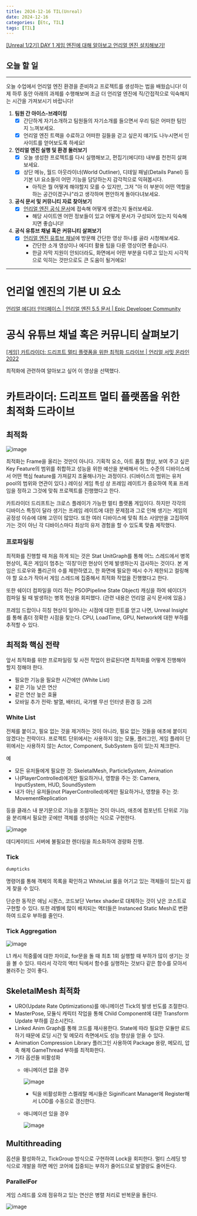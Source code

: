 ```yaml
---
title: 2024-12-16 TIL(Unreal)
date: 2024-12-16
categories: [Etc, TIL]
tags: [TIL]
---
```

[[Unreal 1/2기] DAY 1 게임 엔진에 대해 알아보고 언리얼 엔진 설치해보기!](https://www.notion.so/Unreal-1-2-DAY-1-1462dc3ef5148011b01edb629492c27e?pvs=21) 

## 오늘 할 일

---

오늘 수업에서 언리얼 엔진 환경을 준비하고 프로젝트를 생성하는 법을 배웠습니다! 이제 하루 동안 아래의 과제를 수행해보며 조금 더 언리얼 엔진에 직/간접적으로 익숙해지는 시간을 가져보시기 바랍니다!

1. **팀원 간 아이스-브레이킹**
    - [x]  간단하게 자기소개하고 팀원들의 자기소개를 들으면서 우리 팀은 어떠한 팀인지 느껴보세요.
    - [x]  언리얼 엔진 트랙을 수료하고 어떠한 길들을 걷고 싶은지 얘기도 나누시면서 인사이트를 얻어보도록 하세요!
2. **언리얼 엔진 실행 및 환경 둘러보기**
    - [x]  오늘 생성한 프로젝트를 다시 실행해보고, 편집기(에디터) 내부를 천천히 살펴보세요.
    - [x]  상단 메뉴, 월드 아웃라이너(World Outliner), 디테일 패널(Details Panel) 등 기본 UI 요소들이 어떤 기능을 담당하는지 감각적으로 익혀봅시다.
        - 아직은 뭘 어떻게 해야할지 모를 수 있지만, 그저 "아 이 부분이 어떤 역할을 하는 공간이겠구나"라고 생각하며 편안하게 돌아다녀보세요.
3. **공식 문서 및 커뮤니티 자료 찾아보기**
    - [x]  [언리얼 엔진 공식 문서](https://dev.epicgames.com/documentation/ko-kr/unreal-engine/unreal-engine-5-5-documentation)에 접속해 어떻게 생겼는지 둘러보세요.
        - 해당 사이트엔 어떤 정보들이 있고 어떻게 문서가 구성되어 있는지 익숙해지면 좋습니다!
4. **공식 유튜브 채널 혹은 커뮤니티 살펴보기**
    - [x]  [언리얼 엔진 유튜브 채널](https://www.youtube.com/user/UnrealDevelopmentKit)에 방문해 간단한 영상 하나를 골라 시청해보세요.
        - 간단한 소개 영상이나 에디터 활용 팁을 다룬 영상이면 좋습니다.
        - 한글 자막 지원이 안되더라도, 화면에서 어떤 부분을 다루고 있는지 시각적으로 익히는 것만으로도 큰 도움이 될거에요!

---

# 언리얼 엔진의 기본 UI 요소

[언리얼 에디터 인터페이스 | 언리얼 엔진 5.5 문서 | Epic Developer Community](https://dev.epicgames.com/documentation/ko-kr/unreal-engine/unreal-editor-interface)

# **공식 유튜브 채널 혹은 커뮤니티 살펴보기**

[[게임] 카트라이더: 드리프트 멀티 플랫폼을 위한 최적화 드라이브 | 언리얼 서밋 온라인 2022](https://www.youtube.com/watch?v=PqNm22br7y8&list=LL&index=1&t=828s)

최적화에 관련하여 알아보고 싶어 이 영상을 선택했다.

# **카트라이더: 드리프트 멀티 플랫폼을 위한 최적화 드라이브**

## 최적화

![image](https://github.com/user-attachments/assets/97fd3277-b8d3-4bf1-91a2-0b34ad506b41)


최적화는 Frame을 올리는 것만이 아니다. 기획적 요소, 아트 품질 향상, 보여 주고 싶은 Key Feature의 범위를 취합하고 성능을 위한 예산을 분배해서 어느 수준의 디바이스에서 어떤 핵심 feature를 가져갈지 조율해나가는 과정이다.  (디바이스의 범위는 유저 pool의 범위와 연관이 있다.) 레이싱 게임 특성 상 프레임 레이트가 중요하여 목표 프레임을 정하고 그것에 맞춰 프로젝트를 진행했다고 한다. 

카트라이더 드리프트는 크로스 플레이가 가능한 멀티 플랫폼 게임이다. 하지만 각각의 디바이스 특징이 달라 생기는 프레임 레이트에 대한 문제점과 그로 인해 생기는 게임의 공정성 이슈에 대해 고민이 많았다. 또한 여러 디바이스에 맞춰 최소 사양만을 고집하여 가는 것이 아닌 각 디바이스마다 최상의 유저 경험을 할 수 있도록 맞춤 제작했다.

### 프로파일링

최적화를 진행할 때 처음 하게 되는 것은 Stat UnitGraph를 통해 어느 스레드에서 병목 현상이, 혹은 게임이 멈추는 ‘히칭’이란 현상이 언제 발생하는지 검사하는 것이다. 본 게임은 드로우와 폴리곤의 수를 제한하였고, 한 화면에 필요한 메시 수가 제한되고 컬링해야 할 요소가 작아서 게임 스레드에 집중해서 최적화 작업을 진행했다고 한다.

또한 쉐이더 컴파일을 미리 하는 PSO(Pipeline State Object) 캐싱을 하여 쉐이더가 컴파일 될 때 발생하는 병목 현상을 회피했다. (관련 내용은 언리얼 공식 문서에 있음.)

프레임 드랍이나 히칭 현상이 일어나는 시점에 대한 힌트를 얻고 나면,  Unreal Insight를 통해 좀더 정확한 시점을 찾는다. CPU, LoadTime, GPU, Network에 대한 부하를 추적할 수 있다. 

## 최적화 핵심 전략

앞서 최적화를 위한 프로파일링 및 사전 작업이 완료된다면 최적화를 어떻게 진행해야 할지 정해야 한다.

- 필요한 기능을 필요한 시간에만 (White List)
- 같은 기능 낮은 연산
- 같은 연산 높은 효율
- 모바일 추가 전략: 발열, 배터리, 국가별 무선 인터넷 환경 등 고려

### White List

전체를 붙이고, 필요 없는 것을 제거하는 것이 아니라, 필요 없는 것들을 애초에 붙이지 않겠다는 전략이다. 프로젝트 단위에서는 사용하지 않는 모듈, 플러그인, 게임 플레이 단위에서는 사용하지 않는 Actor, Component, SubSystem 등이 있는지 체크한다. 

예

- 모든 유저들에게 필요한 것: SkeletalMesh, ParticleSystem, Animation
- 나(PlayerControlled)에게만 필요하거나, 영향을 주는 것: Camera, InputSystem, HUD, SoundSystem
- 내가 아닌 유저들(not PlayerControlled)에게만 필요하거나, 영향을 주는 것: MovementReplication

등을 클래스 내 분기문으로 기능을 조절하는 것이 아니라, 애초에 컴포넌트 단위로 기능을 분리해서 필요한 곳에만 객체를 생성하는 식으로 구현한다.

![image](https://github.com/user-attachments/assets/c32d1fa8-a941-4627-8ab6-c4803cd36b0a)


데디케이티드 서버에 불필요한 렌더링을 최소화하여 경량화 진행.

### Tick

```bash
dumpticks
```

명령어를 통해 객체의 목록을 확인하고 WhiteList 룰을 어기고 있는 객체들이 있는지 쉽게 찾을 수 있다.

단순한 동작은 애님 시퀀스, 코드보단 Vertex shader로 대체하는 것이 낮은 코스트로 구현할 수 있다. 또한 레벨에 많이 배치되는 액터들은 Instanced Static Mesh로 변환하여 드로우 부하를 줄인다.

### Tick Aggregation

![image](https://github.com/user-attachments/assets/76713509-d243-48e4-ac14-b3b71ae3280a)


L1 캐시 적중률에 대한 차이로, for문을 돌 때 최초 1회 실행할 때 부하가 많이 생기는 것을 볼 수 있다. 따라서 각각의 액터 틱에서 함수를 실행하는 것보다 같은 함수를 모아서 불러주는 것이 좋다.

## SkeletalMesh 최적화

- URO(Update Rate Optimizations)를 애니메이션 Tick의 발생 빈도를 조절한다.
- MasterPose, 모듈식 캐릭터 작업을 통해 Child Component에 대한 Transform Update 부하를 감소시킨다.
- Linked Anim Graph를 통해 코드를 재사용한다. State에 따라 필요한 모듈만 로드하기 때문에 로딩 시간 및 메모리 측면에서도 성능 향상을 얻을 수 있다.
- Animation Compression Library 플러그인 사용하여 Package 용량, 메모리, 압축 해제 GameThread 부하를 최적화한다.
- 기타 옵션들 비활성화
    - 애니메이션 없을 경우
        
        ![image](https://github.com/user-attachments/assets/743940d5-2c63-40c1-80f7-bfeca6f081eb)
        
        - 틱을 비활성화한 스켈레탈 메시들은 Siginificant Manager에 Register해서 LOD를 수동으로 갱신한다.
    - 애니메이션 있을 경우
        
        ![image](https://github.com/user-attachments/assets/2643f2c7-2259-4217-8f37-b273a22ccce3)

        

## Multithreading

옵션을 활성화하고, TickGroup 방식으로 구현하여 Lock을 회피한다. 멀티 스레딩 방식으로 개발을 하면 메인 코어에 집중되는 부하가 줄어드므로 발열량도 줄어든다.

### ParallelFor

게임 스레드를 오래 점유하고 있는 연산은 병렬 처리로 반복문을 돌린다.

![image](https://github.com/user-attachments/assets/a0d2aff5-f4a7-4486-b704-dec2a0fa4bb4)

